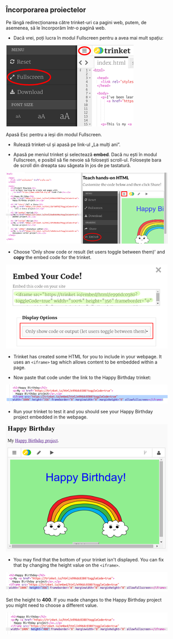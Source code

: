 ## Încorporarea proiectelor

Pe lângă redirecționarea către trinket-uri ca pagini web, putem, de asemenea, să le încorporăm într-o pagină web.

+ Dacă vrei, poți lucra în modul Fullscreen pentru a avea mai mult spațiu:

![captură de ecran](images/showcase-fullscreen.png)

Apasă Esc pentru a ieși din modul Fullscreen.

+ Rulează trinket-ul și apasă pe link-ul „La mulți ani”.

+ Apasă pe meniul trinket și selectează **embed**. Dacă nu ești în modul Fullscreen, e posibil să fie nevoie să folosești scroll-ul. Folosește bara de scroll din dreapta sau săgeata în jos de pe tastatură.

![captură de ecran](images/showcase-embed-code.png)

+ Choose 'Only show code or result (let users toggle between them)' and **copy** the embed code for the trinket. 

![screenshot](images/showcase-embed.png)

+ Trinket has created some HTML for you to include in your webpage. It uses an `<iframe>` tag which allows content to be embedded within a page.

+ Now paste that code under the link to the Happy Birthday trinket:

![screenshot](images/showcase-paste-embed.png)

+ Run your trinket to test it and you should see your Happy Birthday project embedded in the webpage. 

![screenshot](images/showcase-embed-output.png)

+ You may find that the bottom of your trinket isn't displayed. You can fix that by changing the height value on the `<iframe>`. 

![screenshot](images/showcase-embed-height.png)

Set the height to **400**. If you made changes to the Happy Birthday project you might need to choose a different value.

![screenshot](images/showcase-embed-fixed.png)